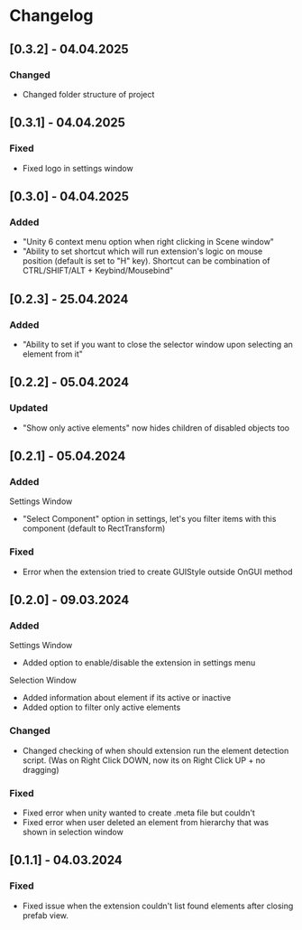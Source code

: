 # Changelog


## [0.3.2] - 04.04.2025

### Changed

 - Changed folder structure of project

## [0.3.1] - 04.04.2025

### Fixed

 - Fixed logo in settings window

## [0.3.0] - 04.04.2025

### Added

- "Unity 6 context menu option when right clicking in Scene window"
- "Ability to set shortcut which will run extension's logic on mouse position (default is set to "H" key). Shortcut can be combination of CTRL/SHIFT/ALT  + Keybind/Mousebind"

## [0.2.3] - 25.04.2024

### Added

-   "Ability to set if you want to close the selector window upon selecting an element from it"

## [0.2.2] - 05.04.2024

### Updated

-   "Show only active elements" now hides children of disabled objects too

## [0.2.1] - 05.04.2024

### Added

Settings Window

-   "Select Component" option in settings, let's you filter items with this component (default to RectTransform)

### Fixed

-   Error when the extension tried to create GUIStyle outside OnGUI method

## [0.2.0] - 09.03.2024

### Added

Settings Window

-   Added option to enable/disable the extension in settings menu

Selection Window

-   Added information about element if its active or inactive
-   Added option to filter only active elements

### Changed

-   Changed checking of when should extension run the element detection script. (Was on Right Click DOWN, now its on Right Click UP + no dragging)

### Fixed

-   Fixed error when unity wanted to create .meta file but couldn't
-   Fixed error when user deleted an element from hierarchy that was shown in selection window

## [0.1.1] - 04.03.2024

### Fixed

-   Fixed issue when the extension couldn't list found elements after closing prefab view.
